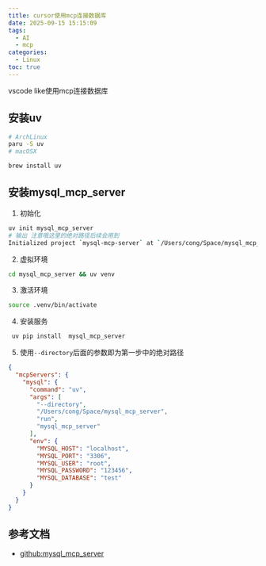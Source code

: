 ```yaml
---
title: cursor使用mcp连接数据库  
date: 2025-09-15 15:15:09
tags:
  - AI
  - mcp
categories:
  - Linux
toc: true
---
```


vscode like使用mcp连接数据库

<!-- more -->

## 安装uv

```bash
# ArchLinux 
paru -S uv
# macOSX

brew install uv
```

## 安装mysql_mcp_server

1. 初始化

```bash
uv init mysql_mcp_server
# 输出 注意哦这里的绝对路径后续会用到
Initialized project `mysql-mcp-server` at `/Users/cong/Space/mysql_mcp_server`
```

2. 虚拟环境

```bash
cd mysql_mcp_server && uv venv

```

3. 激活环境

```bash
source .venv/bin/activate
```
4. 安装服务

```bash
 uv pip install  mysql_mcp_server
```

5. 使用`--directory`后面的参数即为第一步中的绝对路径

```json
{
  "mcpServers": {
    "mysql": {
      "command": "uv",
      "args": [
        "--directory",
        "/Users/cong/Space/mysql_mcp_server",
        "run",
        "mysql_mcp_server"
      ],
      "env": {
        "MYSQL_HOST": "localhost",
        "MYSQL_PORT": "3306",
        "MYSQL_USER": "root",
        "MYSQL_PASSWORD": "123456",
        "MYSQL_DATABASE": "test"
      }
    }
  }
}
```



## 参考文档
- [github:mysql_mcp_server](https://github.com/designcomputer/mysql_mcp_server)